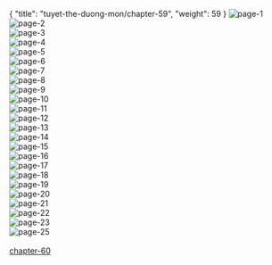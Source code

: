 { "title": "tuyet-the-duong-mon/chapter-59", "weight": 59 }
<img src="tuyet-the-duong-mon_0059_01-b155ae593330a269f6a5b73ee7e1d84d.webp" alt="page-1" origin="http://storage.fshare.vn/Test-vechai/1450530406-Tuyet-the-Duong-Mon-Dau-La-Dai-Luc-2-Chuong-58-Su-Lai-Khac-Giam-Sat-Doan-ve-chai-03.jpg"><br/>
<img src="tuyet-the-duong-mon_0059_02-52f38fc8e8bfc07f5f1b5ab1af795843.webp" alt="page-2" origin="http://storage.fshare.vn/Test-vechai/1450530406-Tuyet-the-Duong-Mon-Dau-La-Dai-Luc-2-Chuong-58-Su-Lai-Khac-Giam-Sat-Doan-ve-chai-04.jpg"><br/>
<img src="tuyet-the-duong-mon_0059_03-febdb3e9c84f8e19e095756e4686534c.webp" alt="page-3" origin="http://storage.fshare.vn/Test-vechai/1450530406-Tuyet-the-Duong-Mon-Dau-La-Dai-Luc-2-Chuong-58-Su-Lai-Khac-Giam-Sat-Doan-ve-chai-05.jpg"><br/>
<img src="tuyet-the-duong-mon_0059_04-1f7c2d4c168fe25acafcc6494124ec75.webp" alt="page-4" origin="http://storage.fshare.vn/Test-vechai/1450530406-Tuyet-the-Duong-Mon-Dau-La-Dai-Luc-2-Chuong-58-Su-Lai-Khac-Giam-Sat-Doan-ve-chai-06.jpg"><br/>
<img src="tuyet-the-duong-mon_0059_05-2703698571231058889cea0ea65dbd44.webp" alt="page-5" origin="http://storage.fshare.vn/Test-vechai/1450530406-Tuyet-the-Duong-Mon-Dau-La-Dai-Luc-2-Chuong-58-Su-Lai-Khac-Giam-Sat-Doan-ve-chai-07.jpg"><br/>
<img src="tuyet-the-duong-mon_0059_06-51a96a37285a1a844bb93030bcb036e3.webp" alt="page-6" origin="http://storage.fshare.vn/Test-vechai/1450530406-Tuyet-the-Duong-Mon-Dau-La-Dai-Luc-2-Chuong-58-Su-Lai-Khac-Giam-Sat-Doan-ve-chai-08.jpg"><br/>
<img src="tuyet-the-duong-mon_0059_07-b6752ebe5731b390808501b799f1741a.webp" alt="page-7" origin="http://storage.fshare.vn/Test-vechai/1450530406-Tuyet-the-Duong-Mon-Dau-La-Dai-Luc-2-Chuong-58-Su-Lai-Khac-Giam-Sat-Doan-ve-chai-09.jpg"><br/>
<img src="tuyet-the-duong-mon_0059_08-744d6c97136fd88744add6ce355f1c01.webp" alt="page-8" origin="http://storage.fshare.vn/Test-vechai/1450530406-Tuyet-the-Duong-Mon-Dau-La-Dai-Luc-2-Chuong-58-Su-Lai-Khac-Giam-Sat-Doan-ve-chai-10.jpg"><br/>
<img src="tuyet-the-duong-mon_0059_09-224d43e190107b8dae0fb5ad6d53e734.webp" alt="page-9" origin="http://storage.fshare.vn/Test-vechai/1450530406-Tuyet-the-Duong-Mon-Dau-La-Dai-Luc-2-Chuong-58-Su-Lai-Khac-Giam-Sat-Doan-ve-chai-11.jpg"><br/>
<img src="tuyet-the-duong-mon_0059_10-2d03f35f7c1f924a9a6a102a9d3929ed.webp" alt="page-10" origin="http://storage.fshare.vn/Test-vechai/1450530406-Tuyet-the-Duong-Mon-Dau-La-Dai-Luc-2-Chuong-58-Su-Lai-Khac-Giam-Sat-Doan-ve-chai-12.jpg"><br/>
<img src="tuyet-the-duong-mon_0059_11-29ab7a0828c1bc5be44e96cd0532039c.webp" alt="page-11" origin="http://storage.fshare.vn/Test-vechai/1450530406-Tuyet-the-Duong-Mon-Dau-La-Dai-Luc-2-Chuong-58-Su-Lai-Khac-Giam-Sat-Doan-ve-chai-13.jpg"><br/>
<img src="tuyet-the-duong-mon_0059_12-f4a895b3a68390c89453f56463d9a086.webp" alt="page-12" origin="http://storage.fshare.vn/Test-vechai/1450530406-Tuyet-the-Duong-Mon-Dau-La-Dai-Luc-2-Chuong-58-Su-Lai-Khac-Giam-Sat-Doan-ve-chai-14.jpg"><br/>
<img src="tuyet-the-duong-mon_0059_13-ff9cca8ce3e1e1d7f220eac2e96c3ca8.webp" alt="page-13" origin="http://storage.fshare.vn/Test-vechai/1450530406-Tuyet-the-Duong-Mon-Dau-La-Dai-Luc-2-Chuong-58-Su-Lai-Khac-Giam-Sat-Doan-ve-chai-15.jpg"><br/>
<img src="tuyet-the-duong-mon_0059_14-7ff7dab0ca2c49fbf3482909450b3001.webp" alt="page-14" origin="http://storage.fshare.vn/Test-vechai/1450530406-Tuyet-the-Duong-Mon-Dau-La-Dai-Luc-2-Chuong-58-Su-Lai-Khac-Giam-Sat-Doan-ve-chai-16.jpg"><br/>
<img src="tuyet-the-duong-mon_0059_15-b4a2ffbad9b169e917481352d3fab10a.webp" alt="page-15" origin="http://storage.fshare.vn/Test-vechai/1450530406-Tuyet-the-Duong-Mon-Dau-La-Dai-Luc-2-Chuong-58-Su-Lai-Khac-Giam-Sat-Doan-ve-chai-17.jpg"><br/>
<img src="tuyet-the-duong-mon_0059_16-0f9860d133a634bed9e06b88125a4c16.webp" alt="page-16" origin="http://storage.fshare.vn/Test-vechai/1450530406-Tuyet-the-Duong-Mon-Dau-La-Dai-Luc-2-Chuong-58-Su-Lai-Khac-Giam-Sat-Doan-ve-chai-18.jpg"><br/>
<img src="tuyet-the-duong-mon_0059_17-88fcb71d0d56f1c6cb875652a045c72f.webp" alt="page-17" origin="http://storage.fshare.vn/Test-vechai/1450530406-Tuyet-the-Duong-Mon-Dau-La-Dai-Luc-2-Chuong-58-Su-Lai-Khac-Giam-Sat-Doan-ve-chai-19.jpg"><br/>
<img src="tuyet-the-duong-mon_0059_18-15e1db8946bfb7954942b9449abfce2b.webp" alt="page-18" origin="http://storage.fshare.vn/Test-vechai/1450530406-Tuyet-the-Duong-Mon-Dau-La-Dai-Luc-2-Chuong-58-Su-Lai-Khac-Giam-Sat-Doan-ve-chai-20.jpg"><br/>
<img src="tuyet-the-duong-mon_0059_19-808594fe7962d97e37744f470343f0ab.webp" alt="page-19" origin="http://storage.fshare.vn/Test-vechai/1450530406-Tuyet-the-Duong-Mon-Dau-La-Dai-Luc-2-Chuong-58-Su-Lai-Khac-Giam-Sat-Doan-ve-chai-21.jpg"><br/>
<img src="tuyet-the-duong-mon_0059_20-7b1d46fc38c4570bbbb6bc267b228635.webp" alt="page-20" origin="http://storage.fshare.vn/Test-vechai/1450530406-Tuyet-the-Duong-Mon-Dau-La-Dai-Luc-2-Chuong-58-Su-Lai-Khac-Giam-Sat-Doan-ve-chai-22.jpg"><br/>
<img src="tuyet-the-duong-mon_0059_21-3fe183265d4209520e8edf6dfba64152.webp" alt="page-21" origin="http://storage.fshare.vn/Test-vechai/1450530406-Tuyet-the-Duong-Mon-Dau-La-Dai-Luc-2-Chuong-58-Su-Lai-Khac-Giam-Sat-Doan-ve-chai-23.jpg"><br/>
<img src="tuyet-the-duong-mon_0059_22-14aa86ec28e55a8b035e54715f8a0be2.webp" alt="page-22" origin="http://storage.fshare.vn/Test-vechai/1450530406-Tuyet-the-Duong-Mon-Dau-La-Dai-Luc-2-Chuong-58-Su-Lai-Khac-Giam-Sat-Doan-ve-chai-24.jpg"><br/>
<img src="tuyet-the-duong-mon_0059_23-83834f60e499f43a82d08695a6be600b.webp" alt="page-23" origin="http://storage.fshare.vn/Test-vechai/1450530406-Tuyet-the-Duong-Mon-Dau-La-Dai-Luc-2-Chuong-58-Su-Lai-Khac-Giam-Sat-Doan-ve-chai-25.jpg"><br/>
<img src="tuyet-the-duong-mon_0059_25-a964809fa515c27cb846bd96b6e8ca0b.webp" alt="page-25" origin="http://storage.fshare.vn/Test-vechai/1450530406-Tuyet-the-Duong-Mon-Dau-La-Dai-Luc-2-Chuong-58-Su-Lai-Khac-Giam-Sat-Doan-ve-chai-27.jpg"><br/>
<br/><a class="nextchap" href="/tuyet-the-duong-mon/chapter-60">chapter-60</a>
